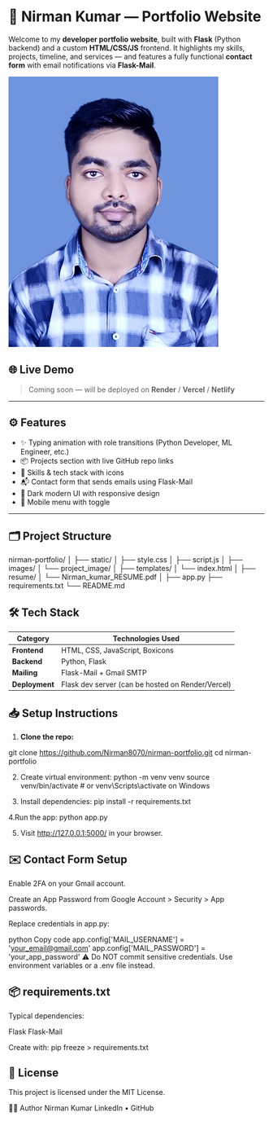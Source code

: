 # 💼 Nirman Kumar — Portfolio Website

Welcome to my **developer portfolio website**, built with **Flask** (Python backend) and a custom **HTML/CSS/JS** frontend. It highlights my skills, projects, timeline, and services — and features a fully functional **contact form** with email notifications via **Flask-Mail**.

![Portfolio Banner](static/images/myphoto.jpg)

## 🌐 Live Demo

> Coming soon — will be deployed on **Render** / **Vercel** / **Netlify**

---

## ⚙️ Features

- ✨ Typing animation with role transitions (Python Developer, ML Engineer, etc.)
- 📦 Projects section with live GitHub repo links
- 🧠 Skills & tech stack with icons
- 📬 Contact form that sends emails using Flask-Mail
- 🌙 Dark modern UI with responsive design
- 📱 Mobile menu with toggle

---

## 🗂️ Project Structure

nirman-portfolio/
│
├── static/
│ ├── style.css
│ ├── script.js
│ ├── images/
│ └── project_image/
│
├── templates/
│ └── index.html
│
├── resume/
│ └── Nirman_kumar_RESUME.pdf
│
├── app.py
├── requirements.txt
└── README.md

## 🛠️ Tech Stack

| Category        | Technologies Used                                          |
|----------------|-------------------------------------------------------------|
| **Frontend**    | HTML, CSS, JavaScript, Boxicons                             |
| **Backend**     | Python, Flask                                               |
| **Mailing**     | Flask-Mail + Gmail SMTP                                     |
| **Deployment**  | Flask dev server (can be hosted on Render/Vercel)          |


## 📥 Setup Instructions

1. **Clone the repo:**

git clone https://github.com/Nirman8070/nirman-portfolio.git
cd nirman-portfolio

2. Create virtual environment:
python -m venv venv
source venv/bin/activate  # or venv\Scripts\activate on Windows

3. Install dependencies:
pip install -r requirements.txt

4.Run the app:
python app.py

5. Visit http://127.0.0.1:5000/ in your browser.

## ✉️ Contact Form Setup
Enable 2FA on your Gmail account.

Create an App Password from Google Account > Security > App passwords.

Replace credentials in app.py:

python
Copy code
app.config['MAIL_USERNAME'] = 'your_email@gmail.com'
app.config['MAIL_PASSWORD'] = 'your_app_password'
⚠️ Do NOT commit sensitive credentials. Use environment variables or a .env file instead.

## 📦 requirements.txt
Typical dependencies:

Flask
Flask-Mail

Create with:
pip freeze > requirements.txt

## 🧾 License
This project is licensed under the MIT License.

🙋‍♂️ Author
Nirman Kumar
LinkedIn • GitHub
